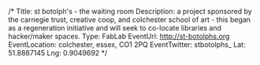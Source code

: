 /*
Title: st botolph's - the waiting room
Description: a project sponsored by the carnegie trust, creative coop, and colchester school of art - this began as a regeneration initiative and will seek to co-locate libraries and hacker/maker spaces.
Type: FabLab
EventUrl: http://st-botolphs.org
EventLocation: colchester, essex, CO1 2PQ
EventTwitter: stbotolphs_
Lat: 51.8887145
Lng: 0.9049692
*/